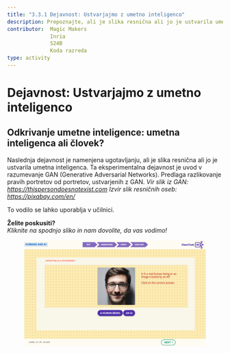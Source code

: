 ```yaml
---
title: "3.3.1 Dejavnost: Ustvarjajmo z umetno inteligenco"
description: Prepoznajte, ali je slika resnična ali jo je ustvarila umetna inteligenca.
contributor:  Magic Makers
              Inria
              S24B
              Koda razreda  
type: activity
---
```

# Dejavnost: Ustvarjajmo z umetno inteligenco
## Odkrivanje umetne inteligence: umetna inteligenca ali človek?

Naslednja dejavnost je namenjena ugotavljanju, ali je slika resnična ali jo je ustvarila umetna inteligenca. Ta eksperimentalna dejavnost je uvod v razumevanje GAN (Generative Adversarial Networks). Predlaga razlikovanje pravih portretov od portretov, ustvarjenih z GAN.
*Vir slik iz GAN: https://thispersondoesnotexist.com*
*Izvir slik resničnih oseb: https://pixabay.com/en/*

To vodilo se lahko uporablja v učilnici.

**Želite poskusiti?**  
_Kliknite na spodnjo sliko in nam dovolite, da vas vodimo!_

<a href="https://pixees.fr/classcodeiai/app/tuto3-ai4t/?lang=en" target="_blank"><figure>
  <img src="Images/IA-M.3.3.1.png"/>
</figure></a>
